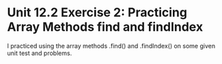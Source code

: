 # Unit 12.2 Exercise 2: Practicing Array Methods find and findIndex

I practiced using the array methods .find() and .findIndex() on some given unit test and problems.
